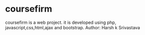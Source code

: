 # coursefirm
coursefirm is a web project. it is developed using php, javascript,css,html,ajax and bootstrap.
Author: Harsh k Srivastava
